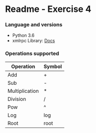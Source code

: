 # Readme - Exercise 4

### Language and versions
* Python 3.6 
* xmlrpc Library: [Docs](https://docs.python.org/3/library/xmlrpc.html)

### Operations supported

| Operation | Symbol |
| ------ | ------ |
| Add | + |
| Sub | - |
| Multiplication | * |
| Division | / |
| Pow | ^ |
| Log | log |
| Root | root |
